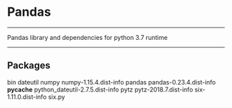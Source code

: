 # Pandas
---------

Pandas library and dependencies for python 3.7 runtime


---------

Packages
---------

bin
dateutil
numpy
numpy-1.15.4.dist-info
pandas
pandas-0.23.4.dist-info
__pycache__
python_dateutil-2.7.5.dist-info
pytz
pytz-2018.7.dist-info
six-1.11.0.dist-info
six.py
